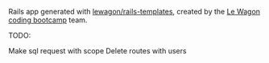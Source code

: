 Rails app generated with [lewagon/rails-templates](https://github.com/lewagon/rails-templates), created by the [Le Wagon coding bootcamp](https://www.lewagon.com) team.


TODO:

Make sql request with scope
Delete routes with users
